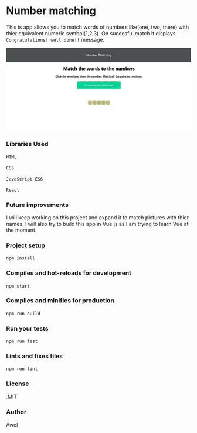 # Number matching

This is app allows you to match words of numbers like(one, two, there) with thier equivalent numeric symbol(1,2,3). On succesful match it displays `Congratulations! well done!!` message.

![alt text](./assets/app.JPG)

### Libraries Used

```
HTML
```

```
CSS
```

```
JavaScript ES6
```

```
React
```

### Future improvements

I will keep working on this project and expand it to match pictures with thier names. I will also try to build this app in Vue.js as I am trying to learn Vue at the moment.

### Project setup

```
npm install
```

### Compiles and hot-reloads for development

```
npm start
```

### Compiles and minifies for production

```
npm run build
```

### Run your tests

```
npm run test
```

### Lints and fixes files

```
npm run lint
```

### License

.MIT

### Author

Awet
